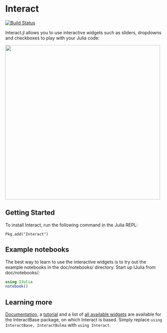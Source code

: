 # Interact

[![Build Status](https://travis-ci.org/JuliaGizmos/Interact.jl.svg?branch=master)](https://travis-ci.org/JuliaGizmos/Interact.jl)

Interact.jl allows you to use interactive widgets such as sliders, dropdowns and checkboxes to play with your Julia code:

[<img src="https://user-images.githubusercontent.com/6333339/41034492-a797bb62-6981-11e8-9c36-d7cb1f4a6f81.png" width="489">](https://vimeo.com/273565899)

## Getting Started

To install Interact, run the following command in the Julia REPL:
```{.julia execute="false"}
Pkg.add("Interact")
```

## Example notebooks

The best way to learn to use the interactive widgets is to try out the example notebooks in the doc/notebooks/ directory. Start up IJulia from doc/notebooks/:

```julia
using IJulia
notebook()
```

## Learning more

[Documentation](https://piever.github.io/InteractBase.jl/latest/), a [tutorial](https://github.com/piever/InteractBase.jl/blob/master/docs/examples/tutorial.ipynb) and a list of [all available widgets](https://piever.github.io/InteractBase.jl/latest/api_reference.html) are available for the InteractBase package, on which Interact is based. Simply replace `using InteractBase, InteractBulma` with `using Interact`.

